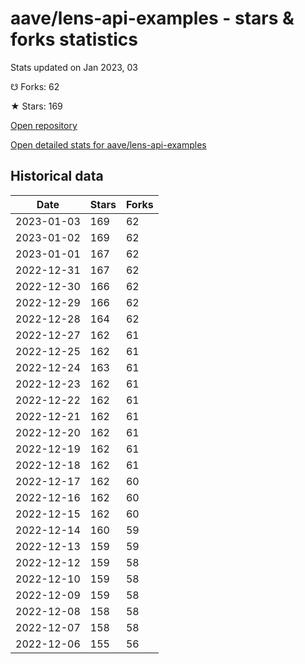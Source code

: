 # aave/lens-api-examples - stars & forks statistics

Stats updated on Jan 2023, 03

☋ Forks: 62

★ Stars: 169

[Open repository](https://github.com/aave/lens-api-examples)

[Open detailed stats for aave/lens-api-examples](https://reviewgithub.com/rep/aave/lens-api-examples)

## Historical data
| Date | Stars | Forks |
|------|-------|-------|
| 2023-01-03 | 169 | 62 | 
| 2023-01-02 | 169 | 62 | 
| 2023-01-01 | 167 | 62 | 
| 2022-12-31 | 167 | 62 | 
| 2022-12-30 | 166 | 62 | 
| 2022-12-29 | 166 | 62 | 
| 2022-12-28 | 164 | 62 | 
| 2022-12-27 | 162 | 61 | 
| 2022-12-25 | 162 | 61 | 
| 2022-12-24 | 163 | 61 | 
| 2022-12-23 | 162 | 61 | 
| 2022-12-22 | 162 | 61 | 
| 2022-12-21 | 162 | 61 | 
| 2022-12-20 | 162 | 61 | 
| 2022-12-19 | 162 | 61 | 
| 2022-12-18 | 162 | 61 | 
| 2022-12-17 | 162 | 60 | 
| 2022-12-16 | 162 | 60 | 
| 2022-12-15 | 162 | 60 | 
| 2022-12-14 | 160 | 59 | 
| 2022-12-13 | 159 | 59 | 
| 2022-12-12 | 159 | 58 | 
| 2022-12-10 | 159 | 58 | 
| 2022-12-09 | 159 | 58 | 
| 2022-12-08 | 158 | 58 | 
| 2022-12-07 | 158 | 58 | 
| 2022-12-06 | 155 | 56 | 

